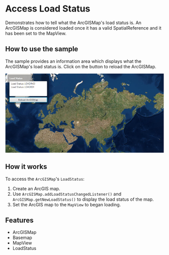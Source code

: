 <h1>Access Load Status</h1>

<p>Demonstrates how to tell what the ArcGISMap's load status is. An ArcGISMap is considered loaded once it has a valid SpatialReference and it has been set to the MapView.</p>

<h2>How to use the sample</h2>

<p>The sample provides an information area which displays what the ArcGISMap's load status is. Click on the button to reload the ArcGISMap.</p>

<p><img src="AccessLoadStatus.png"/></p>

<h2>How it works</h2>

<p>To access the <code>ArcGISMap</code>'s <code>LoadStatus</code>:</p>

<ol>
    <li>Create an ArcGIS map.</li>
    <li>Use <code>ArcGISMap.addLoadStatusChangedListener()</code> and <code>ArcGISMap.getNewLoadStatus()</code> to display the load status of the map.</li>
    <li>Set the ArcGIS map to the <code>MapView</code> to began loading.</li>
</ol>

<h2>Features</h2>

<ul>
    <li>ArcGISMap </li>
    <li>Basemap</li>
    <li>MapView</li>
    <li>LoadStatus</li>
</ul>